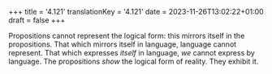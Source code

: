 +++
title = '4.121'
translationKey = '4.121'
date = 2023-11-26T13:02:22+01:00
draft = false
+++

Propositions cannot represent the logical form: this mirrors itself in the propositions.
That which mirrors itself in language, language cannot represent.
That which expresses <em>itself</em> in language, <em>we</em> cannot express by language.
The propositions <em>show</em> the logical form of reality.
They exhibit it.

